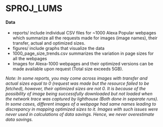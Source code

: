 # SPROJ_LUMS

#### Data

- reports/ include individual CSV files for ~1000 Alexa Popular webpages which summarize all the requests made for images (image names), their transfer, actual and optimized sizes.
- figures/ include graphs that visualize the data
- 1000_page_size_trends.csv summarizes the variation in page sizes for all the webpages
- Images for Alexa-1000 webpages and their optimized versions can be made available upon request (Total size exceeds 5GB).



*Note: In some reports, you may come across images with transfer and actual sizes equal to 0 (request was made but the resource failed to be fetched), however, their optimized sizes are not 0. It is because of the possibility of image being successfully downloaded but not loaded when the network trace was captured by lighthouse (Both done in separate runs). In some cases, different images of a webpage had same names leading to discrepancy in mapping optimized sizes to it. Images with such issues were never used in calculations of data savings. Hence, we never overestimate data savings.*